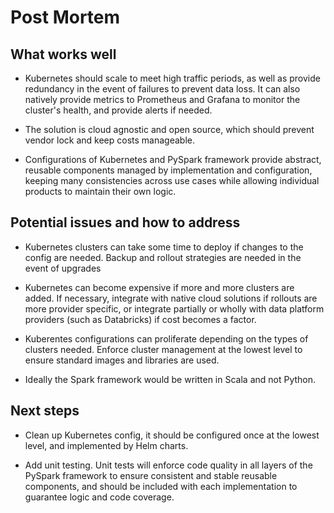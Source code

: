 # Post Mortem

## What works well

 - Kubernetes should scale to meet high traffic periods, as well as provide redundancy in the event of failures to prevent data loss. It can also natively provide metrics to Prometheus and Grafana to monitor the cluster's health, and provide alerts if needed.

 - The solution is cloud agnostic and open source, which should prevent vendor lock and keep costs manageable.

 - Configurations of Kubernetes and PySpark framework provide abstract, reusable components managed by implementation and configuration, keeping many consistencies across use cases while allowing individual products to maintain their own logic.

## Potential issues and how to address

 - Kubernetes clusters can take some time to deploy if changes to the config are needed. Backup and rollout strategies are needed in the event of upgrades 

 - Kubernetes can become expensive if more and more clusters are added. If necessary, integrate with native cloud solutions if rollouts are more provider specific, or integrate partially or wholly with data platform providers (such as Databricks) if cost becomes a factor.

 - Kuberentes configurations can proliferate depending on the types of clusters needed. Enforce cluster management at the lowest level to ensure standard images and libraries are used.

 - Ideally the Spark framework would be written in Scala and not Python.

 ## Next steps

 - Clean up Kubernetes config, it should be configured once at the lowest level, and implemented by Helm charts.

 - Add unit testing. Unit tests will enforce code quality in all layers of the PySpark framework to ensure consistent and stable reusable components, and should be included with each implementation to guarantee logic and code coverage.
